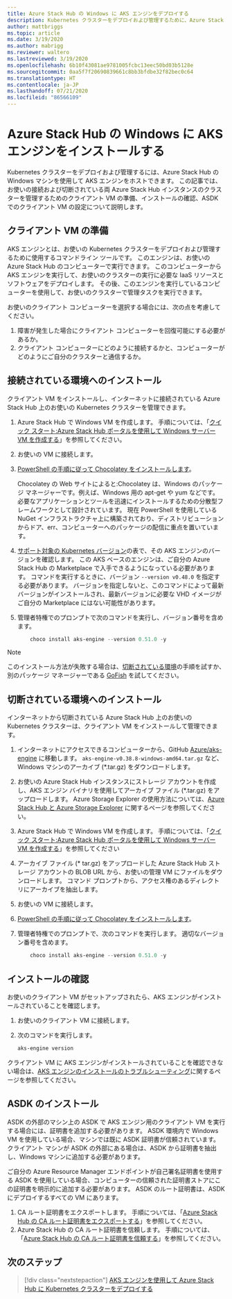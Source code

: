 ```yaml
---
title: Azure Stack Hub の Windows に AKS エンジンをデプロイする
description: Kubernetes クラスターをデプロイおよび管理するために、Azure Stack Hub の Windows マシンを使用して AKS エンジンをホストする方法について説明します。
author: mattbriggs
ms.topic: article
ms.date: 3/19/2020
ms.author: mabrigg
ms.reviewer: waltero
ms.lastreviewed: 3/19/2020
ms.openlocfilehash: 6b10f43081ae9781005fcbc13eec50bd03b5128e
ms.sourcegitcommit: 0aa5f7f20690839661c8bb3bfdbe32f82bec0c64
ms.translationtype: HT
ms.contentlocale: ja-JP
ms.lasthandoff: 07/21/2020
ms.locfileid: "86566109"
---
```

# <a name="install-the-aks-engine-on-windows-in-azure-stack-hub"></a>Azure Stack Hub の Windows に AKS エンジンをインストールする

Kubernetes クラスターをデプロイおよび管理するには、Azure Stack Hub の Windows マシンを使用して AKS エンジンをホストできます。 この記事では、お使いの接続および切断されている両 Azure Stack Hub インスタンスのクラスターを管理するためのクライアント VM の準備、インストールの確認、ASDK でのクライアント VM の設定について説明します。

## <a name="prepare-the-client-vm"></a>クライアント VM の準備

AKS エンジンとは、お使いの Kubernetes クラスターをデプロイおよび管理するために使用するコマンドライン ツールです。 このエンジンは、お使いの Azure Stack Hub のコンピューターで実行できます。 このコンピューターから AKS エンジンを実行して、お使いのクラスターの実行に必要な IaaS リソースとソフトウェアをデプロイします。 その後、このエンジンを実行しているコンピューターを使用して、お使いのクラスターで管理タスクを実行できます。

お使いのクライアント コンピューターを選択する場合には、次の点を考慮してください。

1. 障害が発生した場合にクライアント コンピューターを回復可能にする必要があるか。
3. クライアント コンピューターにどのように接続するかと、コンピューターがどのようにご自分のクラスターと通信するか。

## <a name="install-in-a-connected-environment"></a>接続されている環境へのインストール

クライアント VM をインストールし、インターネットに接続されている Azure Stack Hub 上のお使いの Kubernetes クラスターを管理できます。

1. Azure Stack Hub で Windows VM を作成します。 手順については、「[クイック スタート:Azure Stack Hub ポータルを使用して Windows サーバー VM を作成する](./azure-stack-quick-windows-portal.md)」を参照してください。
2. お使いの VM に接続します。
3. [PowerShell の手順に従って Chocolatey をインストールします](https://chocolatey.org/install#install-with-powershellexe)。 

    Chocolatey の Web サイトによると:Chocolatey は、Windows のパッケージ マネージャーです。例えば、Windows 用の apt-get や yum などです。 必要なアプリケーションとツールを迅速にインストールするための分散型フレームワークとして設計されています。 現在 PowerShell を使用している NuGet インフラストラクチャ上に構築されており、ディストリビューションからドア、err、コンピューターへのパッケージの配信に重点を置いています。
4. [サポート対象の Kubernetes バージョン](https://github.com/Azure/aks-engine/blob/master/docs/topics/azure-stack.md#supported-aks-engine-versions)の表で、その AKS エンジンのバージョンを確認します。 この AKS ベースのエンジンは、ご自分の Azure Stack Hub の Marketplace で入手できるようになっている必要があります。 コマンドを実行するときに、バージョン `--version v0.48.0` を指定する必要があります。 バージョンを指定しないと、このコマンドによって最新バージョンがインストールされ、最新バージョンに必要な VHD イメージがご自分の Marketplace にはない可能性があります。
5. 管理者特権でのプロンプトで次のコマンドを実行し、バージョン番号を含めます。

    ```PowerShell  
        choco install aks-engine --version 0.51.0 -y
    ```

> [!Note]  
> このインストール方法が失敗する場合は、[切断されている環境](#install-in-a-disconnected-environment)の手順を試すか、別のパッケージ マネージャーである [GoFish](azure-stack-kubernetes-aks-engine-troubleshoot.md#try-gofish) を試してください。

## <a name="install-in-a-disconnected-environment"></a>切断されている環境へのインストール

インターネットから切断されている Azure Stack Hub 上のお使いの Kubernetes クラスターは、クライアント VM をインストールして管理できます。

1.  インターネットにアクセスできるコンピューターから、GitHub [Azure/aks-engine](https://github.com/Azure/aks-engine/releases/latest) に移動します。 `aks-engine-v0.38.8-windows-amd64.tar.gz` など、Windows マシンのアーカイブ (*.tar.gz) をダウンロードします。

2.  お使いの Azure Stack Hub インスタンスにストレージ アカウントを作成し、AKS エンジン バイナリを使用してアーカイブ ファイル (*.tar.gz) をアップロードします。 Azure Storage Explorer の使用方法については、[Azure Stack Hub と Azure Storage Explorer](./azure-stack-storage-connect-se.md) に関するページを参照してください。

3. Azure Stack Hub で Windows VM を作成します。 手順については、「[クイック スタート:Azure Stack Hub ポータルを使用して Windows サーバー VM を作成する](./azure-stack-quick-windows-portal.md)」を参照してください

4.  アーカイブ ファイル (* tar.gz) をアップロードした Azure Stack Hub ストレージ アカウントの BLOB URL から、お使いの管理 VM にファイルをダウンロードします。 コマンド プロンプトから、アクセス権のあるディレクトリにアーカイブを抽出します。

5. お使いの VM に接続します。

6. [PowerShell の手順に従って Chocolatey をインストールします](https://chocolatey.org/install#install-with-powershellexe)。 

7.  管理者特権でのプロンプトで、次のコマンドを実行します。 適切なバージョン番号を含めます。

    ```PowerShell  
        choco install aks-engine --version 0.51.0 -y
    ```

## <a name="verify-the-installation"></a>インストールの確認

お使いのクライアント VM がセットアップされたら、AKS エンジンがインストールされていることを確認します。

1. お使いのクライアント VM に接続します。
2. 次のコマンドを実行します。

    ```PowerShell  
    aks-engine version
    ```

クライアント VM に AKS エンジンがインストールされていることを確認できない場合は、[AKS エンジンのインストールのトラブルシューティング](azure-stack-kubernetes-aks-engine-troubleshoot.md)に関するページを参照してください。


## <a name="asdk-installation"></a>ASDK のインストール

ASDK の外部のマシン上の ASDK で AKS エンジン用のクライアント VM を実行する場合には、証明書を追加する必要があります。 ASDK 環境内で Windows VM を使用している場合、マシンでは既に ASDK 証明書が信頼されています。 クライアント マシンが ASDK の外部にある場合は、ASDK から証明書を抽出し、Windows マシンに追加する必要があります。

ご自分の Azure Resource Manager エンドポイントが自己署名証明書を使用する ASDK を使用している場合、コンピューターの信頼された証明書ストアにこの証明書を明示的に追加する必要があります。 ASDK のルート証明書は、ASDK にデプロイするすべての VM にあります。

1. CA ルート証明書をエクスポートします。 手順については、「[Azure Stack Hub の CA ルート証明書をエクスポートする](./azure-stack-version-profiles-azurecli2.md#export-the-azure-stack-hub-ca-root-certificate)」を参照してください。
2. Azure Stack Hub の CA ルート証明書を信頼します。 手順については、「[Azure Stack Hub の CA ルート証明書を信頼する](./azure-stack-version-profiles-azurecli2.md#trust-the-azure-stack-hub-ca-root-certificate)」を参照してください。

## <a name="next-steps"></a>次のステップ

> [!div class="nextstepaction"]
> [AKS エンジンを使用して Azure Stack Hub に Kubernetes クラスターをデプロイする](azure-stack-kubernetes-aks-engine-deploy-cluster.md)
